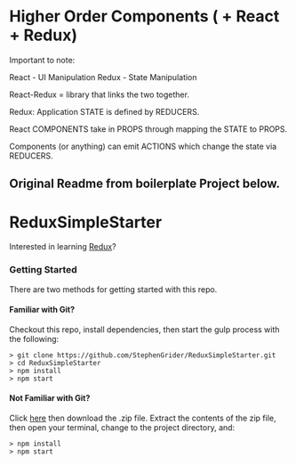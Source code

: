 # Higher Order Components ( + React + Redux)

Important to note:

React - UI Manipulation
Redux -  State Manipulation

React-Redux = library that links the two together.

Redux: Application STATE is defined by REDUCERS.

React COMPONENTS take in PROPS through mapping the STATE to PROPS.

Components (or anything) can emit ACTIONS which change the state via REDUCERS.




Original Readme from boilerplate Project below.
---

# ReduxSimpleStarter

Interested in learning [Redux](https://www.udemy.com/react-redux/)?

### Getting Started

There are two methods for getting started with this repo.

#### Familiar with Git?
Checkout this repo, install dependencies, then start the gulp process with the following:

```
> git clone https://github.com/StephenGrider/ReduxSimpleStarter.git
> cd ReduxSimpleStarter
> npm install
> npm start
```

#### Not Familiar with Git?
Click [here](https://github.com/StephenGrider/ReactStarter/releases) then download the .zip file.  Extract the contents of the zip file, then open your terminal, change to the project directory, and:

```
> npm install
> npm start
```
